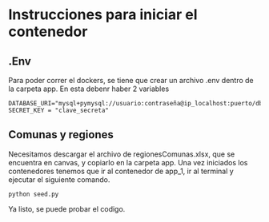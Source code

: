 # Instrucciones para iniciar el contenedor

## .Env
Para poder correr  el dockers, se tiene que crear un archivo .env dentro de la carpeta app.
En esta debenr haber 2 variables
```
DATABASE_URI="mysql+pymysql://usuario:contraseña@ip_localhost:puerto/db"
SECRET_KEY = "clave_secreta"
```

## Comunas y regiones
Necesitamos descargar el archivo de regionesComunas.xlsx, que se encuentra en canvas, y copiarlo en la carpeta app.
Una vez iniciados los contenedores tenemos que ir al contenedor de app_1, ir al terminal y ejecutar el siguiente comando.

``` python seed.py ```



Ya listo, se puede probar el codigo.